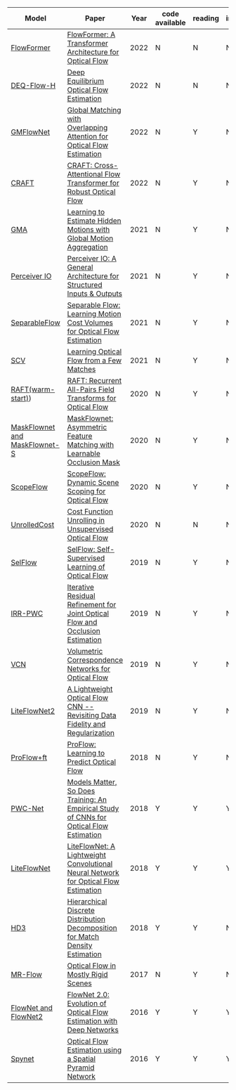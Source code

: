 |Model  | Paper     | Year | code available | reading   | implementation|
| ----  |----       | ---- |----            |----       |----           |
| [FlowFormer](https://paperswithcode.com/paper/flowformer-a-transformer-architecture-for)                          | [FlowFormer: A Transformer Architecture for Optical Flow](https://paperswithcode.com/paper/flowformer-a-transformer-architecture-for)                                                 | 2022 | N  | N | N |
| [DEQ-Flow-H](https://paperswithcode.com/paper/deep-equilibrium-optical-flow-estimation)                           | [Deep Equilibrium Optical Flow Estimation](https://paperswithcode.com/paper/deep-equilibrium-optical-flow-estimation)                                                                           | 2022 | N  | N | N |
| [GMFlowNet](https://paperswithcode.com/paper/global-matching-with-overlapping-attention)                          |[Global Matching with Overlapping Attention for Optical Flow Estimation](https://paperswithcode.com/paper/global-matching-with-overlapping-attention)                                       | 2022 |N  | Y | N |
| [CRAFT](https://paperswithcode.com/paper/craft-cross-attentional-flow-transformer-for)                            | [CRAFT: Cross-Attentional Flow Transformer for Robust Optical Flow](https://paperswithcode.com/paper/craft-cross-attentional-flow-transformer-for)                                              | 2022 | N  | Y | N |
| [GMA](https://paperswithcode.com/paper/learning-to-estimate-hidden-motions-with)                                  | [Learning to Estimate Hidden Motions with Global Motion Aggregation](https://paperswithcode.com/paper/learning-to-estimate-hidden-motions-with)                                                 | 2021 | N  | Y | N |
| [Perceiver IO](https://paperswithcode.com/paper/perceiver-io-a-general-architecture-for)                          | [Perceiver IO: A General Architecture for Structured Inputs & Outputs](https://paperswithcode.com/paper/perceiver-io-a-general-architecture-for)                                          | 2021 | N  | Y | N |
| [SeparableFlow](https://paperswithcode.com/paper/separable-flow-learning-motion-cost-volumes)                     |[Separable Flow: Learning Motion Cost Volumes for Optical Flow Estimation](https://paperswithcode.com/paper/separable-flow-learning-motion-cost-volumes)                                      | 2021 | N  | Y | N |
| [SCV](https://paperswithcode.com/paper/learning-optical-flow-from-a-few-matches)                                  | [Learning Optical Flow from a Few Matches](https://paperswithcode.com/paper/learning-optical-flow-from-a-few-matches)                                                                           | 2021 | N  | Y | N |
| [RAFT(warm-start)](https://paperswithcode.com/paper/raft-recurrent-all-pairs-field-transforms-for))               | [RAFT: Recurrent All-Pairs Field Transforms for Optical Flow](https://paperswithcode.com/paper/raft-recurrent-all-pairs-field-transforms-for)                                             | 2020 | N  | Y | N |
| [MaskFlownet and MaskFlownet-S](https://paperswithcode.com/paper/maskflownet-asymmetric-feature-matching-with)    | [MaskFlownet: Asymmetric Feature Matching with Learnable Occlusion Mask](https://paperswithcode.com/paper/maskflownet-asymmetric-feature-matching-with)                                     | 2020 | N  | Y | N |
| [ScopeFlow](https://paperswithcode.com/paper/scopeflow-dynamic-scene-scoping-for-optical)                         | [ScopeFlow: Dynamic Scene Scoping for Optical Flow](https://paperswithcode.com/paper/scopeflow-dynamic-scene-scoping-for-optical)                                                              | 2020 | N  | Y | N |
| [UnrolledCost](https://paperswithcode.com/paper/unsupervised-optical-flow-using-cost-function)                    | [Cost Function Unrolling in Unsupervised Optical Flow](https://paperswithcode.com/paper/unsupervised-optical-flow-using-cost-function)                                             | 2020 | N  | N | N |
| [SelFlow](https://paperswithcode.com/paper/selflow-self-supervised-learning-of-optical)                           | [SelFlow: Self-Supervised Learning of Optical Flow](https://paperswithcode.com/paper/selflow-self-supervised-learning-of-optical)                                                              | 2019 | N  | Y | N |
| [IRR-PWC](https://paperswithcode.com/paper/iterative-residual-refinement-for-joint)                               | [Iterative Residual Refinement for Joint Optical Flow and Occlusion Estimation](https://paperswithcode.com/paper/iterative-residual-refinement-for-joint)                               | 2019 | N  | Y | N |
| [VCN](https://paperswithcode.com/paper/volumetric-correspondence-networks-for)                                    | [Volumetric Correspondence Networks for Optical Flow](https://paperswithcode.com/paper/volumetric-correspondence-networks-for)                                                    | 2019 | N  | Y | N |
| [LiteFlowNet2](https://paperswithcode.com/paper/a-lightweight-optical-flow-cnn-revisiting)                        |[A Lightweight Optical Flow CNN -- Revisiting Data Fidelity and Regularization](https://paperswithcode.com/paper/a-lightweight-optical-flow-cnn-revisiting)                         | 2019 | N  | Y | N |
| [ProFlow+ft](https://paperswithcode.com/paper/proflow-learning-to-predict-optical-flow)                           | [ProFlow: Learning to Predict Optical Flow](https://paperswithcode.com/paper/proflow-learning-to-predict-optical-flow)                                                                     | 2018 | N  | Y | N |
| [PWC-Net](https://paperswithcode.com/paper/models-matter-so-does-training-an-empirical)                           | [Models Matter, So Does Training: An Empirical Study of CNNs for Optical Flow Estimation](https://paperswithcode.com/paper/models-matter-so-does-training-an-empirical)                      | 2018 | Y  | Y | Y |
| [LiteFlowNet](https://paperswithcode.com/paper/liteflownet-a-lightweight-convolutional)                           | [LiteFlowNet: A Lightweight Convolutional Neural Network for Optical Flow Estimation](https://paperswithcode.com/paper/liteflownet-a-lightweight-convolutional)                               | 2018 | Y  | Y | Y |
| [HD3](https://paperswithcode.com/paper/hierarchical-discrete-distribution)                                        |[Hierarchical Discrete Distribution Decomposition for Match Density Estimation](https://paperswithcode.com/paper/hierarchical-discrete-distribution)                                    | 2018 | Y  | Y | N*|
| [MR-Flow](https://paperswithcode.com/paper/optical-flow-in-mostly-rigid-scenes)                                   | [Optical Flow in Mostly Rigid Scenes](https://paperswithcode.com/paper/optical-flow-in-mostly-rigid-scenes)                                                                                | 2017 | N  | Y | N | 
| [FlowNet and FlowNet2](https://paperswithcode.com/paper/flownet-20-evolution-of-optical-flow)                     | [FlowNet 2.0: Evolution of Optical Flow Estimation with Deep Networks](https://paperswithcode.com/paper/flownet-20-evolution-of-optical-flow)                                             | 2016 | Y  | Y | Y |
| [Spynet](https://paperswithcode.com/paper/optical-flow-estimation-using-a-spatial)                                | [Optical Flow Estimation using a Spatial Pyramid Network](https://paperswithcode.com/paper/optical-flow-estimation-using-a-spatial)                                                   | 2016 | Y  | Y | Y |